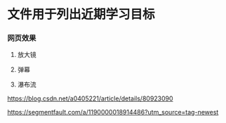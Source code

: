 # 文件用于列出近期学习目标



### 网页效果

1. 放大镜

2. 弹幕

3. 瀑布流





https://blog.csdn.net/a0405221/article/details/80923090



https://segmentfault.com/a/1190000018914486?utm_source=tag-newest